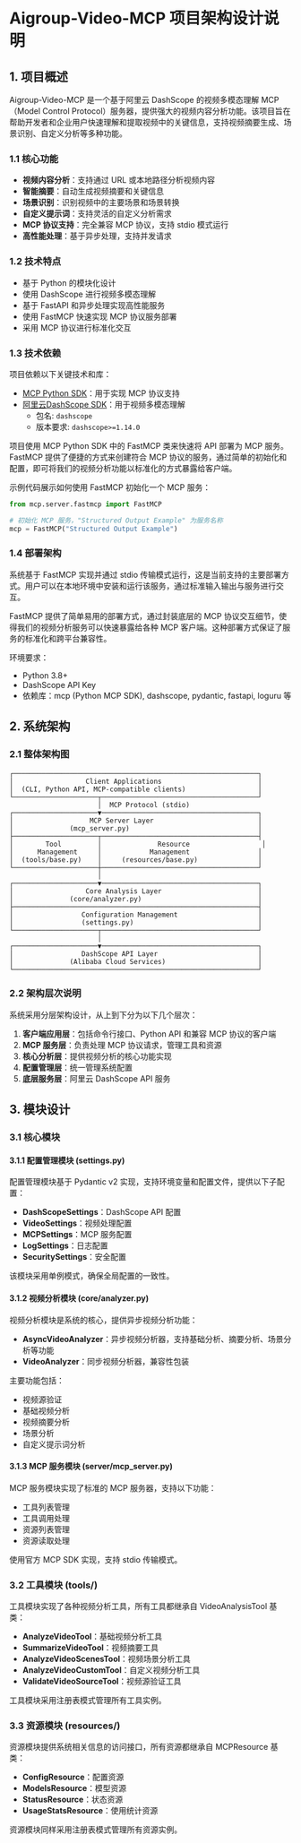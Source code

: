 # Aigroup-Video-MCP 项目架构设计说明

## 1. 项目概述

Aigroup-Video-MCP 是一个基于阿里云 DashScope 的视频多模态理解 MCP（Model Control Protocol）服务器，提供强大的视频内容分析功能。该项目旨在帮助开发者和企业用户快速理解和提取视频中的关键信息，支持视频摘要生成、场景识别、自定义分析等多种功能。

### 1.1 核心功能

- **视频内容分析**：支持通过 URL 或本地路径分析视频内容
- **智能摘要**：自动生成视频摘要和关键信息
- **场景识别**：识别视频中的主要场景和场景转换
- **自定义提示词**：支持灵活的自定义分析需求
- **MCP 协议支持**：完全兼容 MCP 协议，支持 stdio 模式运行
- **高性能处理**：基于异步处理，支持并发请求

### 1.2 技术特点

- 基于 Python 的模块化设计
- 使用 DashScope 进行视频多模态理解
- 基于 FastAPI 和异步处理实现高性能服务
- 使用 FastMCP 快速实现 MCP 协议服务部署
- 采用 MCP 协议进行标准化交互

### 1.3 技术依赖

项目依赖以下关键技术和库：

- [MCP Python SDK](https://github.com/modelcontextprotocol/python-sdk)：用于实现 MCP 协议支持
- [阿里云DashScope SDK](https://github.com/dashscope/dashscope-sdk-python)：用于视频多模态理解
  - 包名: `dashscope`
  - 版本要求: `dashscope>=1.14.0`

项目使用 MCP Python SDK 中的 FastMCP 类来快速将 API 部署为 MCP 服务。FastMCP 提供了便捷的方式来创建符合 MCP 协议的服务，通过简单的初始化和配置，即可将我们的视频分析功能以标准化的方式暴露给客户端。

示例代码展示如何使用 FastMCP 初始化一个 MCP 服务：
```python
from mcp.server.fastmcp import FastMCP

# 初始化 MCP 服务，"Structured Output Example" 为服务名称
mcp = FastMCP("Structured Output Example")
```

### 1.4 部署架构

系统基于 FastMCP 实现并通过 stdio 传输模式运行，这是当前支持的主要部署方式。用户可以在本地环境中安装和运行该服务，通过标准输入输出与服务进行交互。

FastMCP 提供了简单易用的部署方式，通过封装底层的 MCP 协议交互细节，使得我们的视频分析服务可以快速暴露给各种 MCP 客户端。这种部署方式保证了服务的标准化和跨平台兼容性。

环境要求：
- Python 3.8+
- DashScope API Key
- 依赖库：mcp (Python MCP SDK), dashscope, pydantic, fastapi, loguru 等

## 2. 系统架构

### 2.1 整体架构图

```
┌─────────────────────────────────────────────────────────────┐
│                  Client Applications                        │
│  (CLI, Python API, MCP-compatible clients)                  │
└─────────────────────┬───────────────────────────────────────┘
                      │  MCP Protocol (stdio)
┌─────────────────────▼───────────────────────────────────────┐
│                   MCP Server Layer                          │
│              (mcp_server.py)                                │
├─────────────────────┬───────────────────────────────────────┤
│        Tool         │              Resource                  │
│      Management     │            Management                 │
│  (tools/base.py)    │     (resources/base.py)               │
└─────────────────────┼───────────────────────────────────────┘
                      │
┌─────────────────────▼───────────────────────────────────────┐
│                  Core Analysis Layer                        │
│              (core/analyzer.py)                             │
├─────────────────────────────────────────────────────────────┤
│                 Configuration Management                    │
│                 (settings.py)                               │
└─────────────────────┬───────────────────────────────────────┘
                      │
┌─────────────────────▼───────────────────────────────────────┐
│                 DashScope API Layer                         │
│              (Alibaba Cloud Services)                       │
└─────────────────────────────────────────────────────────────┘
```

### 2.2 架构层次说明

系统采用分层架构设计，从上到下分为以下几个层次：

1. **客户端应用层**：包括命令行接口、Python API 和兼容 MCP 协议的客户端
2. **MCP 服务层**：负责处理 MCP 协议请求，管理工具和资源
3. **核心分析层**：提供视频分析的核心功能实现
4. **配置管理层**：统一管理系统配置
5. **底层服务层**：阿里云 DashScope API 服务

## 3. 模块设计

### 3.1 核心模块

#### 3.1.1 配置管理模块 (settings.py)

配置管理模块基于 Pydantic v2 实现，支持环境变量和配置文件，提供以下子配置：

- **DashScopeSettings**：DashScope API 配置
- **VideoSettings**：视频处理配置
- **MCPSettings**：MCP 服务配置
- **LogSettings**：日志配置
- **SecuritySettings**：安全配置

该模块采用单例模式，确保全局配置的一致性。

#### 3.1.2 视频分析模块 (core/analyzer.py)

视频分析模块是系统的核心，提供异步视频分析功能：

- **AsyncVideoAnalyzer**：异步视频分析器，支持基础分析、摘要分析、场景分析等功能
- **VideoAnalyzer**：同步视频分析器，兼容性包装

主要功能包括：
- 视频源验证
- 基础视频分析
- 视频摘要分析
- 场景分析
- 自定义提示词分析

#### 3.1.3 MCP 服务模块 (server/mcp_server.py)

MCP 服务模块实现了标准的 MCP 服务器，支持以下功能：

- 工具列表管理
- 工具调用处理
- 资源列表管理
- 资源读取处理

使用官方 MCP SDK 实现，支持 stdio 传输模式。

### 3.2 工具模块 (tools/)

工具模块实现了各种视频分析工具，所有工具都继承自 VideoAnalysisTool 基类：

- **AnalyzeVideoTool**：基础视频分析工具
- **SummarizeVideoTool**：视频摘要工具
- **AnalyzeVideoScenesTool**：视频场景分析工具
- **AnalyzeVideoCustomTool**：自定义视频分析工具
- **ValidateVideoSourceTool**：视频源验证工具

工具模块采用注册表模式管理所有工具实例。

### 3.3 资源模块 (resources/)

资源模块提供系统相关信息的访问接口，所有资源都继承自 MCPResource 基类：

- **ConfigResource**：配置资源
- **ModelsResource**：模型资源
- **StatusResource**：状态资源
- **UsageStatsResource**：使用统计资源

资源模块同样采用注册表模式管理所有资源实例。

